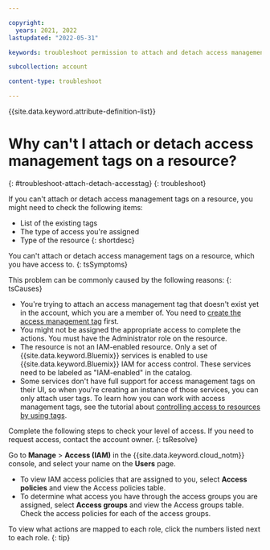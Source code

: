 ```yaml
---

copyright:
  years: 2021, 2022
lastupdated: "2022-05-31"

keywords: troubleshoot permission to attach and detach access management tags

subcollection: account

content-type: troubleshoot

---
```


{{site.data.keyword.attribute-definition-list}}

# Why can't I attach or detach access management tags on a resource?
{: #troubleshoot-attach-detach-accesstag}
{: troubleshoot}

If you can't attach or detach access management tags on a resource, you might need to check the following items:
* List of the existing tags
* The type of access you're assigned
* Type of the resource
{: shortdesc}

You can't attach or detach access management tags on a resource, which you have access to.
{: tsSymptoms}
   
This problem can be commonly caused by the following reasons:
{: tsCauses}

* You're trying to attach an access management tag that doesn't exist yet in the account, which you are a member of. You need to [create the access management tag](/account/tags) first.
* You might not be assigned the appropriate access to complete the actions. You must have the Administrator role on the resource.
* The resource is not an IAM-enabled resource. Only a set of {{site.data.keyword.Bluemix}} services is enabled to use {{site.data.keyword.Bluemix}} IAM for access control. These services need to be labeled as "IAM-enabled" in the catalog.
* Some services don't have full support for access management tags on their UI, so when you're creating an instance of those services, you can only attach user tags. To learn how you can work with access management tags, see the tutorial about [controlling access to resources by using tags](/docs/account?topic=account-access-tags-tutorial).

Complete the following steps to check your level of access. If you need to request access, contact the account owner.
{: tsResolve}

Go to **Manage** > **Access (IAM)** in the {{site.data.keyword.cloud_notm}} console, and select your name on the **Users** page.

* To view IAM access policies that are assigned to you, select **Access policies** and view the Access policies table. 
* To determine what access you have through the access groups you are assigned, select **Access groups** and view the Access groups table. Check the access policies for each of the access groups.

To view what actions are mapped to each role, click the numbers listed next to each role.
{: tip}
